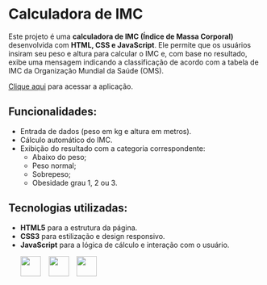 # Calculadora de IMC

Este projeto é uma **calculadora de IMC (Índice de Massa Corporal)** desenvolvida com **HTML, CSS e JavaScript**. Ele permite que os usuários insiram seu peso e altura para calcular o IMC e, com base no resultado, exibe uma mensagem indicando a classificação de acordo com a tabela de IMC da Organização Mundial da Saúde (OMS).

[Clique aqui](https://diegovsc42.github.io/Carrinho-de-Compras/) para acessar a aplicação.

## Funcionalidades:
- Entrada de dados (peso em kg e altura em metros).
- Cálculo automático do IMC.
- Exibição do resultado com a categoria correspondente:
  - Abaixo do peso;
  - Peso normal;
  - Sobrepeso;
  - Obesidade grau 1, 2 ou 3.

## Tecnologias utilizadas:
- **HTML5** para a estrutura da página.
- **CSS3** para estilização e design responsivo.
- **JavaScript** para a lógica de cálculo e interação com o usuário.
  <p>
    <img src="https://cdn.jsdelivr.net/gh/devicons/devicon@latest/icons/html5/html5-plain.svg" width="40" height="40" />&nbsp;&nbsp;&nbsp;
    <img src="https://cdn.jsdelivr.net/gh/devicons/devicon@latest/icons/css3/css3-plain.svg" width="40" height="40" />&nbsp;&nbsp;&nbsp;
    <img src="https://cdn.jsdelivr.net/gh/devicons/devicon@latest/icons/javascript/javascript-plain.svg" width="40" height="40" />&nbsp;&nbsp;&nbsp;
  </p>
